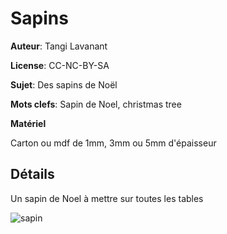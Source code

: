 Sapins
======

**Auteur**: Tangi Lavanant

**License**: CC-NC-BY-SA

**Sujet**: Des sapins de Noël

**Mots clefs**: Sapin de Noel, christmas tree

**Matériel**

Carton ou mdf de 1mm, 3mm ou 5mm d'épaisseur

Détails
--------
Un sapin de Noel à mettre sur toutes les tables

![sapin](https://wiki.fablab-lannion.org/images/thumb/3/36/SapinCarton2.jpg/450px-SapinCarton2.jpg)
